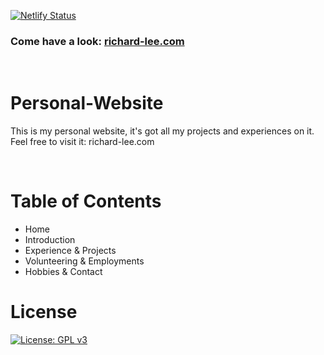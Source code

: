 [![Netlify Status](https://api.netlify.com/api/v1/badges/1d917ce8-19b0-47b0-954b-f48f9f31a0a3/deploy-status)](https://app.netlify.com/sites/richard-lee/deploys)

### Come have a look: <a href="https://richard-lee.com/" target="_blank">richard-lee.com</a>

<br/>

# Personal-Website

This is my personal website, it's got all my projects and experiences on it. Feel free to visit it: richard-lee.com

<br/>

# Table of Contents

- Home
- Introduction
- Experience & Projects
- Volunteering & Employments
- Hobbies & Contact

# License

[![License: GPL v3](https://img.shields.io/badge/License-GPLv3-blue.svg)](https://www.gnu.org/licenses/gpl-3.0)
